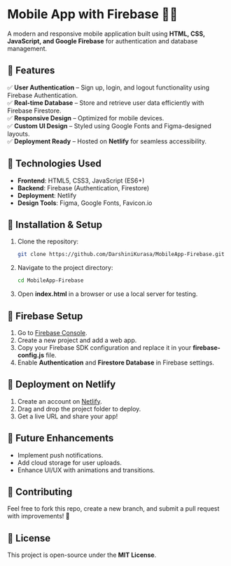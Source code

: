 # **Mobile App with Firebase** 📱🚀  

A modern and responsive mobile application built using **HTML, CSS, JavaScript, and Google Firebase** for authentication and database management.  

## **🔹 Features**  
✅ **User Authentication** – Sign up, login, and logout functionality using Firebase Authentication.  
✅ **Real-time Database** – Store and retrieve user data efficiently with Firebase Firestore.  
✅ **Responsive Design** – Optimized for mobile devices.  
✅ **Custom UI Design** – Styled using Google Fonts and Figma-designed layouts.  
✅ **Deployment Ready** – Hosted on **Netlify** for seamless accessibility.  

## **🔹 Technologies Used**  
- **Frontend**: HTML5, CSS3, JavaScript (ES6+)  
- **Backend**: Firebase (Authentication, Firestore)  
- **Deployment**: Netlify  
- **Design Tools**: Figma, Google Fonts, Favicon.io  

## **🔹 Installation & Setup**  
1. Clone the repository:  
   ```bash
   git clone https://github.com/DarshiniKurasa/MobileApp-Firebase.git
   ```
2. Navigate to the project directory:  
   ```bash
   cd MobileApp-Firebase
   ```
3. Open **index.html** in a browser or use a local server for testing.  

## **🔹 Firebase Setup**  
1. Go to [Firebase Console](https://firebase.google.com/).  
2. Create a new project and add a web app.  
3. Copy your Firebase SDK configuration and replace it in your **firebase-config.js** file.  
4. Enable **Authentication** and **Firestore Database** in Firebase settings.  

## **🔹 Deployment on Netlify**  
1. Create an account on [Netlify](https://www.netlify.com/).  
2. Drag and drop the project folder to deploy.  
3. Get a live URL and share your app!  

## **🔹 Future Enhancements**  
- Implement push notifications.  
- Add cloud storage for user uploads.  
- Enhance UI/UX with animations and transitions.  

## **🔹 Contributing**  
Feel free to fork this repo, create a new branch, and submit a pull request with improvements! 🎉  

## **🔹 License**  
This project is open-source under the **MIT License**.  
